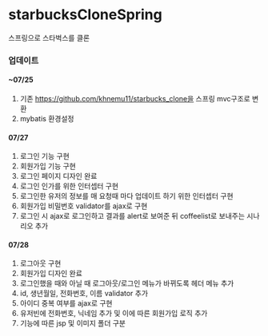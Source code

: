 # starbucksCloneSpring
스프링으로 스타벅스를 클론

### 업데이트

#### ~07/25

1) 기존 https://github.com/khnemu11/starbucks_clone을 스프링 mvc구조로 변환
2) mybatis 환경설정

#### 07/27

1) 로그인 기능 구현
2) 회원가입 기능 구현
3) 로그인 페이지 디자인 완료
4) 로그인 인가를 위한 인터셉터 구현
5) 로그인한 유저의 정보를 매 요청때 마다 업데이트 하기 위한 인터셉터 구현
6) 회원가입 비밀번호 validator를 ajax로 구현
7) 로그인 시 ajax로 로그인하고 결과를 alert로 보여준 뒤 coffeelist로 보내주는 시나리오 추가

#### 07/28

1) 로그아웃 구현
2) 회원가입 디자인 완료
3) 로그인했을 때와 아닐 때 로그아웃/로그인 메뉴가 바뀌도록 헤더 메뉴 추가
4) id, 생년월일, 전화번호, 이름 validator 추가
5) 아이디 중복 여부를 ajax로 구현
5) 유저빈에 전화번호, 닉네임 추가 및 이에 따른 회원가입 로직 추가
6) 기능에 따른 jsp 및 이미지 폴더 구분
